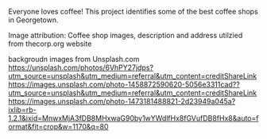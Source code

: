 Everyone loves coffee!
This project identifies some of the best coffee shops in Georgetown. 

Image attribution:
Coffee shop images, description and address utilzied from thecorp.org website

backgroudn images from Unsplash.com 
<br> https://unsplash.com/photos/6VhPY27jdps?utm_source=unsplash&utm_medium=referral&utm_content=creditShareLink
<br> https://images.unsplash.com/photo-1458872590620-5056e3311cad??utm_source=unsplash&utm_medium=referral&utm_content=creditShareLink
<br> https://images.unsplash.com/photo-1473181488821-2d23949a045a?ixlib=rb-1.2.1&ixid=MnwxMjA3fDB8MHxwaG90by1wYWdlfHx8fGVufDB8fHx8&auto=format&fit=crop&w=1170&q=80